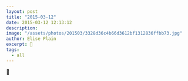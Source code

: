 ```yaml
---
layout: post
title: "2015-03-12"
date: 2015-03-12 12:13:12
description: 
image: "/assets/photos/201503/3328d36c4b66d3612bf1312836ffbb73.jpg"
author: Elise Plain
excerpt: 🌺
tags: 
  - all
---
```


🌺
<p></p>
